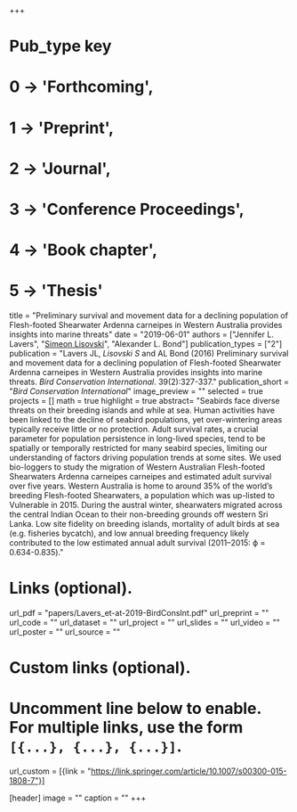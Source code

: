 +++
# Pub_type key
# 0 -> 'Forthcoming',
# 1 -> 'Preprint',
# 2 -> 'Journal',
# 3 -> 'Conference Proceedings',
# 4 -> 'Book chapter',
# 5 -> 'Thesis'
  
title = "Preliminary survival and movement data for a declining population of Flesh-footed Shearwater Ardenna carneipes in Western Australia provides insights into marine threats"
date = "2019-06-01"
authors = ["Jennifer L. Lavers", "[Simeon Lisovski](hhttps://slisovski.netlify.com/)", "Alexander L. Bond"]
publication_types = ["2"]
publication = "Lavers JL, *Lisovski S* and AL Bond (2016) Preliminary survival and movement data for a declining population of Flesh-footed Shearwater Ardenna carneipes in Western Australia provides insights into marine threats. _Bird Conservation International_. 39(2):327-337."
publication_short = "_Bird Conservation International_"
image_preview = ""
selected = true
projects = []
math = true
highlight = true
abstract= "Seabirds face diverse threats on their breeding islands and while at sea. Human activities have been linked to the decline of seabird populations, yet over-wintering areas typically receive little or no protection. Adult survival rates, a crucial parameter for population persistence in long-lived species, tend to be spatially or temporally restricted for many seabird species, limiting our understanding of factors driving population trends at some sites. We used bio-loggers to study the migration of Western Australian Flesh-footed Shearwaters Ardenna carneipes carneipes and estimated adult survival over five years. Western Australia is home to around 35% of the world’s breeding Flesh-footed Shearwaters, a population which was up-listed to Vulnerable in 2015. During the austral winter, shearwaters migrated across the central Indian Ocean to their non-breeding grounds off western Sri Lanka. Low site fidelity on breeding islands, mortality of adult birds at sea (e.g. fisheries bycatch), and low annual breeding frequency likely contributed to the low estimated annual adult survival (2011–2015: ϕ = 0.634-0.835)."
  
# Links (optional).
url_pdf = "papers/Lavers_et-at-2019-BirdConsInt.pdf"
url_preprint = ""
url_code = ""
url_dataset = ""
url_project = ""
url_slides = ""
url_video = ""
url_poster = ""
url_source = ""
  
# Custom links (optional).
#   Uncomment line below to enable. For multiple links, use the form `[{...}, {...}, {...}]`.
url_custom = [{link = "https://link.springer.com/article/10.1007/s00300-015-1808-7"}]
  
[header]
image = ""
caption = ""
+++